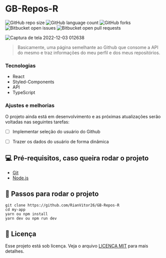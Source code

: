 # GB-Repos-R

![GitHub repo size](https://img.shields.io/github/repo-size/RianVitor26/GB-Repos-R?style=for-the-badge)
![GitHub language count](https://img.shields.io/github/languages/count/RianVitor26/GB-Repos-R?style=for-the-badge)
![GitHub forks](https://img.shields.io/github/forks/RianVitor26/GB-Repos-R?style=for-the-badge)
![Bitbucket open issues](https://img.shields.io/bitbucket/issues/RianVitor26/GB-Repos-R?style=for-the-badge)
![Bitbucket open pull requests](https://img.shields.io/bitbucket/pr-raw/RianVitor26/GB-Repos-R?style=for-the-badge)

![Captura de tela 2022-12-03 012638](https://user-images.githubusercontent.com/77061521/205422777-bd4a257d-a95d-46cd-b911-8d368f206c71.png)


> Basicamente, uma página semelhante ao Github que consome a API do mesmo e traz informações do meu perfil e dos meus repositórios.

### Tecnologias
* React
* Styled-Components
* API
* TypeScript


### Ajustes e melhorias

O projeto ainda está em desenvolvimento e as próximas atualizações serão voltadas nas seguintes tarefas:

- [ ] Implementar seleção do usuário do Github
- [ ] Trazer os dados do usuário de forma dinâmica


## 💻 Pré-requisitos, caso queira rodar o projeto
* [Git](https://git-scm.com/)
* [Node.js](https://nodejs.org/en/)

## 🚀 Passos para rodar o projeto
```
git clone https://github.com/RianVitor26/GB-Repos-R
cd my-app
yarn ou npm install
yarn dev ou npm run dev
```


## 📝 Licença

Esse projeto está sob licença. Veja o arquivo [LICENÇA MIT](https://github.com/RianVitor26/GB-Repos-R/blob/main/LICENCE.md) para mais detalhes.
